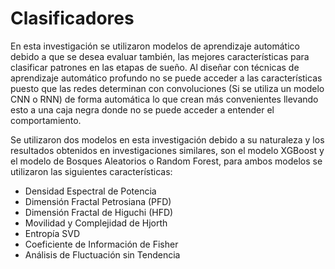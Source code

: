 # Clasificadores
En esta investigación se utilizaron modelos de aprendizaje automático debido a que se desea evaluar también, las mejores características para clasificar patrones en las etapas de sueño. Al diseñar con técnicas de aprendizaje automático profundo no se puede acceder a las características puesto que las redes determinan con convoluciones (Si se utiliza un modelo CNN o RNN) de forma automática lo que crean más convenientes llevando esto a una caja negra donde no se puede acceder a entender el comportamiento. 

Se utilizaron dos modelos en esta investigación debido a su naturaleza y los resultados obtenidos en investigaciones similares, son el modelo XGBoost y el modelo de Bosques Aleatorios o Random Forest, para ambos modelos se utilizaron las siguientes características:

- Densidad Espectral de Potencia
- Dimensión Fractal Petrosiana (PFD)
- Dimensión Fractal de Higuchi (HFD)
- Movilidad y Complejidad de Hjorth
- Entropía SVD
- Coeficiente de Información de Fisher
- Análisis de Fluctuación sin Tendencia
